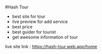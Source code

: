 #Hash Tour
* best site for tour
* live preview for add service 
* best price 
* best guider for tourist 
* get awesome information of tour

live site link : https://hash-tour.web.app/home
